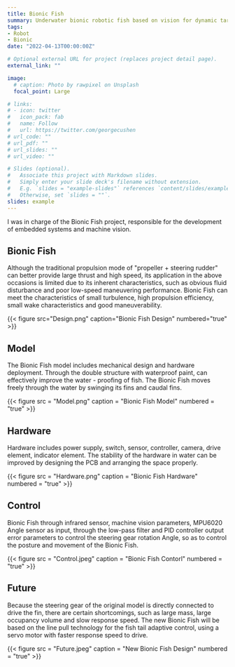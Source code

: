 ```yaml
---
title: Bionic Fish
summary: Underwater bionic robotic fish based on vision for dynamic target tracking.
tags:
- Robot
- Bionic
date: "2022-04-13T00:00:00Z"

# Optional external URL for project (replaces project detail page).
external_link: ""

image:
  # caption: Photo by rawpixel on Unsplash
  focal_point: Large

# links:
# - icon: twitter
#   icon_pack: fab
#   name: Follow
#   url: https://twitter.com/georgecushen
# url_code: ""
# url_pdf: ""
# url_slides: ""
# url_video: ""

# Slides (optional).
#   Associate this project with Markdown slides.
#   Simply enter your slide deck's filename without extension.
#   E.g. `slides = "example-slides"` references `content/slides/example-slides.md`.
#   Otherwise, set `slides = ""`.
slides: example
---
```


I was in charge of the Bionic Fish project, responsible for the development of embedded systems and machine vision.

## **Bionic Fish**

Although the traditional propulsion mode of "propeller + steering rudder" can better provide large thrust and high speed, its application in the above occasions is limited due to its inherent characteristics, such as obvious fluid disturbance and poor low-speed maneuvering performance. Bionic Fish can meet the characteristics of small turbulence, high propulsion efficiency, small wake characteristics and good maneuverability.

{{< figure src="Design.png" caption="Bionic Fish Design" numbered="true" >}}

## **Model**

The Bionic Fish model includes mechanical design and hardware deployment. Through the double structure with waterproof paint, can effectively improve the water - proofing of fish. The Bionic Fish moves freely through the water by swinging its fins and caudal fins. 

{{< figure src = "Model.png" caption = "Bionic Fish Model" numbered = "true" >}}

## **Hardware**

Hardware includes power supply, switch, sensor, controller, camera, drive element, indicator element. The stability of the hardware in water can be improved by designing the PCB and arranging the space properly.

{{< figure src = "Hardware.png" caption = "Bionic Fish Hardware" numbered = "true" >}}

## **Control**

Bionic Fish through infrared sensor, machine vision parameters, MPU6020 Angle sensor as input, through the low-pass filter and PID controller output error parameters to control the steering gear rotation Angle, so as to control the posture and movement of the Bionic Fish.

{{< figure src = "Control.jpeg" caption = "Bionic Fish Contorl" numbered = "true" >}}


## **Future**

Because the steering gear of the original model is directly connected to drive the fin, there are certain shortcomings, such as large mass, large occupancy volume and slow response speed. The new Bionic Fish will be based on the line pull technology for the fish tail adaptive control, using a servo motor with faster response speed to drive.

{{< figure src = "Future.jpeg" caption = "New Bionic Fish Design" numbered = "true" >}}
